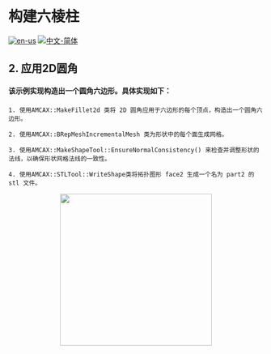 # 构建六棱柱

[![en-us](https://img.shields.io/badge/en-us-yellow.svg)](./README.md) [![中文-简体](https://img.shields.io/badge/%E4%B8%AD%E6%96%87-%E7%AE%80%E4%BD%93-red.svg)](./README.zh_cn.md)

## 2. 应用2D圆角

#### 该示例实现构造出一个圆角六边形。具体实现如下：

	1. 使用AMCAX::MakeFillet2d 类将 2D 圆角应用于六边形的每个顶点，构造出一个圆角六边形。

	2. 使用AMCAX::BRepMeshIncrementalMesh 类为形状中的每个面生成网格。

	3. 使用AMCAX::MakeShapeTool::EnsureNormalConsistency() 来检查并调整形状的法线，以确保形状网格法线的一致性。

	4. 使用AMCAX::STLTool::WriteShape类将拓扑图形 face2 生成一个名为 part2 的 stl 文件。
	
<div align = center><img src="https://s2.loli.net/2024/09/30/eQE9rNm4WMJFAPi.png" width="300" height="300">




